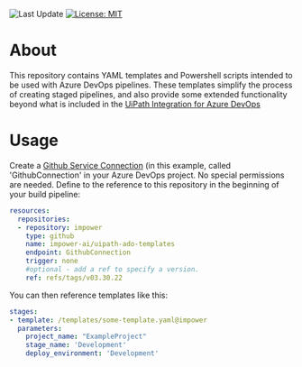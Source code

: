 ![Last Update](https://img.shields.io/github/last-commit/impower-ai/uipath-ado-templates?style=flat-square)
[![License: MIT](https://img.shields.io/badge/License-MIT-yellow.svg?style=flat-square)](https://opensource.org/licenses/MIT)

# About
This repository contains YAML templates and Powershell scripts intended to be used with Azure DevOps pipelines. These templates simplify the process of creating staged pipelines, and also provide some extended functionality beyond what is included in the [UiPath Integration for Azure DevOps](https://marketplace.visualstudio.com/items?itemName=uipath.vsts-uipath-package)

# Usage
Create a [Github Service Connection](https://docs.microsoft.com/en-us/azure/devops/pipelines/library/service-endpoints?view=azure-devops&tabs=yaml#github-service-connection) (in this example, called 'GithubConnection' in your Azure DevOps project. No special permissions are needed. Define to the reference to this repository in the beginning of your build pipeline:
```yaml
resources:
  repositories:
  - repository: impower
    type: github
    name: impower-ai/uipath-ado-templates
    endpoint: GithubConnection
    trigger: none
    #optional - add a ref to specify a version.
    ref: refs/tags/v03.30.22
```
You can then reference templates like this:
```yaml
stages:
- template: /templates/some-template.yaml@impower
  parameters:
    project_name: "ExampleProject"
    stage_name: 'Development'
    deploy_environment: 'Development'
```

